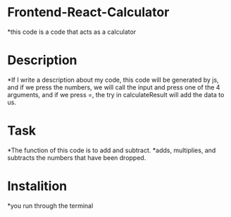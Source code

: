 # Frontend-React-Calculator
*this code is a code that acts as a calculator
# Description
*If I write a description about my code, this code will be generated by js, and if we press the numbers, we will call the input and press one of the 4 arguments, and if we press =, the try in calculateResult will add the data to us.
# Task
*The function of this code is to add and subtract.
*adds, multiplies, and subtracts the numbers that have been dropped.

# Instalition
*you run through the terminal
